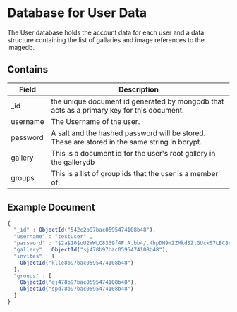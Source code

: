 # Database for User Data

The User database holds the account data for each user and a data structure containing the list of gallaries and image references to the imagedb.

Contains
-------------
| Field | Description|
|-------|------------|
| _id | the unique document id generated by mongodb that acts as a primary key for this document. |
| username | The Username of the user. |
| password | A salt and the hashed password will be stored. These are stored in the same string in bcrypt. |
| gallery | This is a document id for the user's root gallery in the gallerydb  |
| groups | This is a list of group ids that the user is a member of. |

Example Document
----------------
```js
{
  "_id" : ObjectId("542c2b97bac0595474108b48"),
  "username" : "testuser" ,
  "password" : "$2a$10$oU2WWLC8339f4F.A.bb4/.4hpDH9mZZMkdSZtGUckS7LBC8nGOFsG",
  "gallery" : ObjectId("sj478b97bac0595474108b48"),
  "invites" : [
    ObjectId("klle8b97bac0595474108b48")
  ],
  "groups" : [
    ObjectId("qj478b97bac0595474108b48"),
    ObjectId("spd78b97bac0595474108b48")
  ]
}
```
